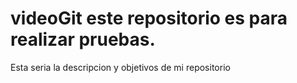 # videoGit este repositorio es para realizar pruebas.
Esta seria la descripcion y objetivos de mi repositorio
